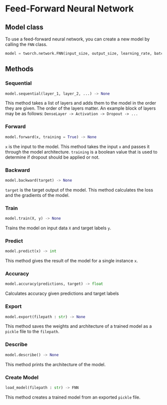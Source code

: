 # Feed-Forward Neural Network
## Model class
To use a feed-forward neural network, you can create a new model by calling the `FNN` class.
``` python
model = tworch.network.FNN(input_size, output_size, learning_rate, batch_size, epochs)
```
## Methods
### Sequential
``` python
model.sequential(layer_1, layer_2, ...) -> None
```
This method takes a list of layers and adds them to the model in the order they are given. The order of the layers matter.  An example block of layers may be as follows:
`DenseLayer -> Activation -> Dropout -> ...` 
### Forward

``` python
model.forward(x, training = True) -> None
```
`x` is the input to the model. This method takes the input `x` and passes it through the model architecture.
`training` is a boolean value that is used to determine if dropout should be applied or not.

### Backward
``` python
model.backward(target) -> None
```
`target` is the target output of the model. This method calculates the loss and the gradients of the model.

### Train
``` python
model.train(X, y) -> None
```
Trains the model on input data `X` and target labels `y`.
### Predict

``` python
model.predict(x) -> int
```
This method gives the result of the model for a single instance  `x`.
### Accuracy

``` python
model.accuracy(predictions, target) -> float
```
Calculates accuracy given predictions and target labels

### Export
``` python
model.export(filepath : str) -> None
```
This method saves the weights and architecture of a trained model as a `pickle` file to the `filepath`.
### Describe
``` python
model.describe() -> None
```
This method prints the architecture of the model.
### Create Model
``` python
load_model(filepath : str) -> FNN
```
This method creates a trained model from an exported `pickle` file.

